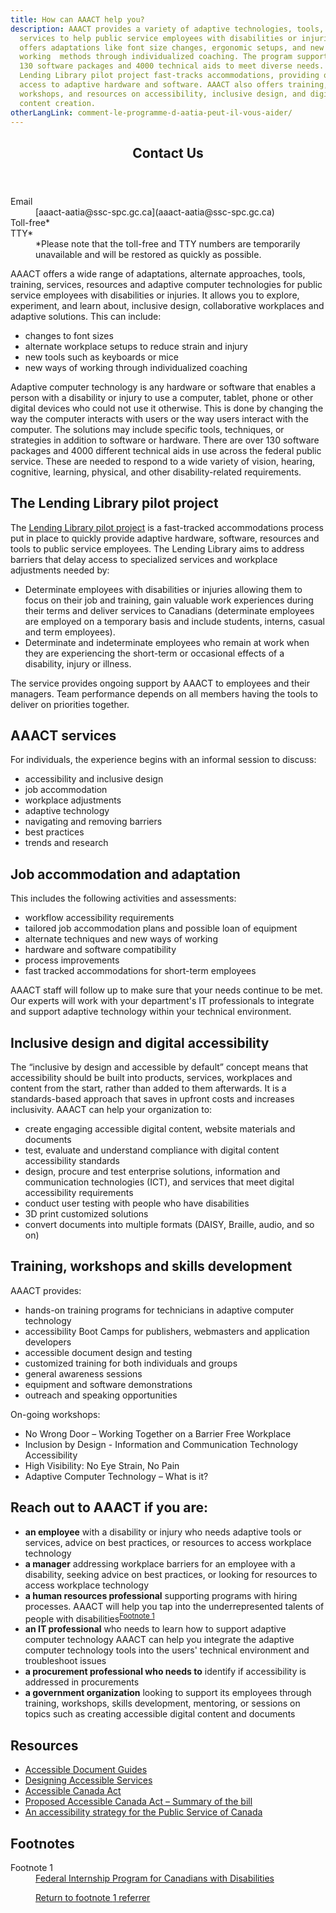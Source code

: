 ```yaml
---
title: How can AAACT help you?
description: AAACT provides a variety of adaptive technologies, tools, and
  services to help public service employees with disabilities or injuries. It
  offers adaptations like font size changes, ergonomic setups, and new
  working  methods through individualized coaching. The program supports over
  130 software packages and 4000 technical aids to meet diverse needs. The
  Lending Library pilot project fast-tracks accommodations, providing quick
  access to adaptive hardware and software. AAACT also offers training,
  workshops, and resources on accessibility, inclusive design, and digital
  content creation.
otherLangLink: comment-le-programme-d-aatia-peut-il-vous-aider/
---
```


<div class="row">
<div class="col-xs-12 col-md-4 pull-right">
<section class="panel panel-primary">
<header class="panel-heading">
<h2 class="panel-title">Contact Us</h2>
</header>
<div class="panel-body">
<dl class="mrgn-bttm-0">
<dt>Email</dt>
<dd>[aaact-aatia@ssc-spc.gc.ca](aaact-aatia@ssc-spc.gc.ca)</dd>
<dt>Toll-free*</dt>
<dt>TTY*</dt>
<dd>
*Please note that the toll-free and TTY numbers are temporarily unavailable and will be restored as quickly as possible.
</dd>
</dl>
</div>
</section>
</div>
<div class="mrgn-lft-md mrgn-rght-md">

AAACT offers a wide range of adaptations, alternate approaches, tools, training, services, resources and adaptive computer technologies for public service employees with disabilities or injuries. It allows you to explore, experiment, and learn about, inclusive design, collaborative workplaces and adaptive solutions. This can include:

- changes to font sizes
- alternate workplace setups to reduce strain and injury
- new tools such as keyboards or mice
- new ways of working through individualized coaching

Adaptive computer technology is any hardware or software that enables a person with a disability or injury to use a computer, tablet, phone or other digital devices who could not use it otherwise. This is done by changing the way the computer interacts with users or the way users interact with the computer. The solutions may include specific tools, techniques, or strategies in addition to software or hardware.
There are over 130 software packages and 4000 different technical aids in use across the federal public service. These are needed to respond to a wide variety of vision, hearing, cognitive, learning, physical, and other disability-related requirements.

## The Lending Library pilot project

The <a href="/en/shared-services/corporate/aaact-program/lending-library-service-pilot-project.html">Lending Library pilot project</a> is a fast-tracked accommodations process put in place to quickly provide adaptive hardware, software, resources and tools to public service employees. The Lending Library aims to address barriers that delay access to specialized services and workplace adjustments needed by:

<ul class="lst-spcd">
<li>Determinate employees with disabilities or injuries allowing them to focus on their job and training, gain valuable work experiences during their terms and deliver services to Canadians (determinate employees are employed on a temporary basis and include students, interns, casual and term employees).</li>
<li>Determinate and indeterminate employees who remain at work when they are experiencing the short-term or occasional effects of a disability, injury or illness.</li>
</ul>

The service provides ongoing support by AAACT to employees and their managers. Team performance depends on all members having the tools to deliver on priorities together.

## AAACT services

For individuals, the experience begins with an informal session to discuss:

- accessibility and inclusive design
- job accommodation
- workplace adjustments
- adaptive technology
- navigating and removing barriers
- best practices
- trends and research

## Job accommodation and adaptation

This includes the following activities and assessments:

- workflow accessibility requirements
- tailored job accommodation plans and possible loan of equipment
- alternate techniques and new ways of working
- hardware and software compatibility
- process improvements
- fast tracked accommodations for short-term employees

AAACT staff will follow up to make sure that your needs continue to be met. Our experts will work with your department's IT professionals to integrate and support adaptive technology within your technical environment.

## Inclusive design and digital accessibility

The “inclusive by design and accessible by default” concept means that accessibility should be built into products, services, workplaces and content from the start, rather than added to them afterwards. It is a standards-based approach that saves in upfront costs and increases inclusivity.
AAACT can help your organization to:

- create engaging accessible digital content, website materials and documents
- test, evaluate and understand compliance with digital content accessibility standards
- design, procure and test enterprise solutions, information and communication technologies (ICT), and services that meet digital accessibility requirements
- conduct user testing with people who have disabilities
- 3D print customized solutions
- convert documents into multiple formats (DAISY, Braille, audio, and so on)

## Training, workshops and skills development

AAACT provides:

- hands-on training programs for technicians in adaptive computer technology
- accessibility Boot Camps for publishers, webmasters and application developers
- accessible document design and testing
- customized training for both individuals and groups
- general awareness sessions
- equipment and software demonstrations
- outreach and speaking opportunities

On-going workshops:

- No Wrong Door – Working Together on a Barrier Free Workplace
- Inclusion by Design - Information and Communication Technology Accessibility
- High Visibility: No Eye Strain, No Pain
- Adaptive Computer Technology – What is it?

## Reach out to AAACT if you are:

- **an employee** with a disability or injury who needs adaptive tools or services, advice on best practices, or resources to access workplace technology
- **a manager** addressing workplace barriers for an employee with a disability, seeking advice on best practices, or looking for resources to access workplace technology
- **a human resources professional** supporting programs with hiring processes. AAACT will help you tap into the underrepresented talents of people with disabilities<sup id="fn1-rf"><a class="fn-lnk" href="#fn1"><span class="wb-inv">Footnote </span>1</a></sup>
- **an IT professional** who needs to learn how to support adaptive computer technology AAACT can help you integrate the adaptive computer technology tools into the users' technical environment and troubleshoot issues
- **a procurement professional who needs to** identify if accessibility is addressed in procurements
- **a government organization** looking to support its employees through training, workshops, skills development, mentoring, or sessions on topics such as creating accessible digital content and documents

## Resources

- <a href="https://canada-ca.github.io/a11y/">Accessible Document Guides </a>
- <a href="https://a11y.canada.ca/en/guides/design-accessible-services">Designing Accessible Services</a>
- <a href="https://laws-lois.justice.gc.ca/eng/acts/A-0.6/">Accessible Canada Act</a>
- <a href="/en/employment-social-development/programs/accessible-people-disabilities/act-summary.html">Proposed Accessible Canada Act – Summary of the bill</a>
- <a href="/en/government/publicservice/wellness-inclusion-diversity-public-service/diversity-inclusion-public-service/accessibility-public-service.html">An accessibility strategy for the Public Service of Canada</a>

<aside class="wb-fnote" role="note">
<h2 id="fn">Footnotes</h2>
<dl>
<dt>Footnote 1</dt>
<dd id="fn1">
<a href="https://emploisfp-psjobs.cfp-psc.gc.ca/srs-sre/page01.htm?poster=1&amp;lang=en">Federal Internship Program for Canadians with Disabilities</a>
<p class="fn-rtn"><a href="#fn1-rf"><span class="wb-inv">Return to footnote </span>1<span class="wb-inv"> referrer</span></a>
</dd>
</dl>
</aside>
</div>
</div>
